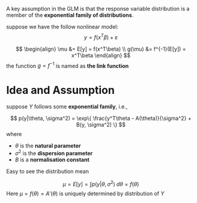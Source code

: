  

A key assumption in the GLM is that the response variable distribution is a member of the **exponential family of distributions**.

suppose we have the follow nonlinear model:
$$
y = f(x^T\beta) + \varepsilon 
$$

$$
\begin{align}
\mu &= E[y] = f(x^T\beta) \\
g(\mu) &= f^{-1}(E[y]) = x^T\beta 
\end{align}
$$
the function $g = f^{-1}$ is named as **the link function** 


# Idea and Assumption

suppose $Y$ follows some __exponential family__, i.e.,

$$
p(y|\theta, \sigma^2) = \exp\{ \frac{y^T\theta - A(\theta)}{\sigma^2} + B(y, \sigma^2) \}
$$
where
- $\theta$ is the **natural parameter**
- $\sigma^2$ is the **dispersion parameter**
- $B$ is a **normalisation constant**

Easy to see the distribution mean

$$
\mu = E[y] = \int p(y|\theta, \sigma^2) \; d \theta = f(\theta)
$$
Here $\mu = f(\theta) = A'(\theta)$ is uniquely determined by distribution of $Y$ 
